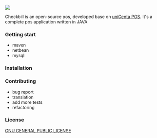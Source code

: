 ![](https://checkbill.info/images/check-bill-small.png)

Checkbill is an open-source pos, developed base on [uniCenta POS](https://sourceforge.net/projects/unicentaopos/). It's a complete pos application written in JAVA

### Getting start
* maven
* netbean
* mysql

### Installation


### Contributing
* bug report
* translation
* add more tests
* refactoring

### License
[GNU GENERAL PUBLIC LICENSE](https://www.gnu.org/licenses/gpl-3.0.en.html)
